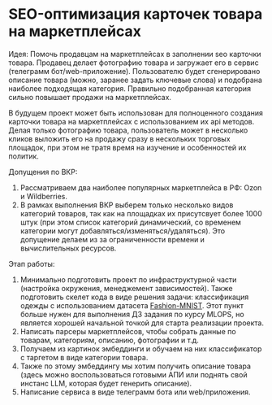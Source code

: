 # SEO-оптимизация карточек товара на маркетплейсах

Идея: Помочь продавцам на маркетплейсах в заполнении seo карточки товара. Продавец делает фотографию товара и загружает его в сервис (телеграмм бот/web-приложение). Пользователю будет сгенерировано описание товара (можно, заранее задать ключевые слова) и подобрана наиболее подходящая категория. Правильно подобранная категория сильно повышает продажи на маркетплейсах. 

В будущем проект может быть использован для полноценного создания карточки товара на маркетплейсах с использованием их api методов. Делая только фотографию товара, пользователь может в несколько кликов выложить его на продажу сразу в нескольких торговых площадок, при этом не тратя время на изучение и особенностей их политик.

Допущения по ВКР: 
1. Рассматриваем два наиболее популярных маркетплейса в РФ: Ozon и Wildberries.
2. В рамках выполнения ВКР выберем только несколько видов категорий товаров, так как на площадках их присутсвует более 1000 штук (при этом список категорий динамический, со временем категории могут добавляться/изменяться/удаляться). Это допущение делаем из за ограниченности времени и вычислительных ресурсов.

Этап работы:
1. Минимально подготовить проект по инфраструктурной части (настройка окружения, менеджемент зависимостей). Также подготовить скелет кода в виде решения задачи: классификация одежды с использованием датасета [Fashion-MNIST](https://github.com/zalandoresearch/fashion-mnist). Этот пункт больше нужен для выполнения ДЗ задания по курсу MLOPS, но является хорошей начальной точкой для старта реализации проекта.
2. Написать парсеры маркетплейсов, чтобы собрать данные по товарам, категориям, описанию, фотографии и т.д.
3. Получаем из картинок эмбеддинги и обучаем на них классификатор с таргетом в виде категории товара.
4. Также по этому эмбеддингу мы хотим получить описание товара (здесь можно воспользоваться готовыми АПИ или поднять свой инстанс LLM, которая будет генерить описание).
5. Написание сервиса в виде телеграмм бота или web/приложения.
